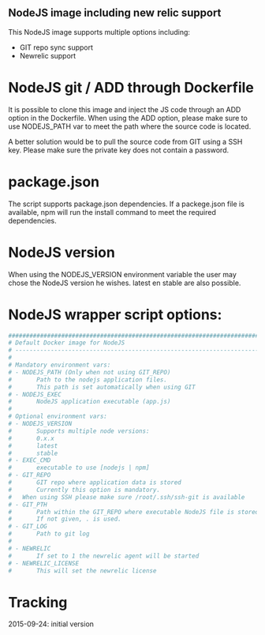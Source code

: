 ## NodeJS image including new relic support
This NodeJS image supports multiple options including:
- GIT repo sync support
- Newrelic support

# NodeJS git / ADD through Dockerfile
It is possible to clone this image and inject the JS code through an ADD option in the Dockerfile.
When using the ADD option, please make sure to use NODEJS_PATH var to meet the path where the source code is located.

A better solution would be to pull the source code from GIT using a SSH key. Please make sure the private key does 
not contain a password.

# package.json
The script supports package.json dependencies. If a packege.json file is available, npm will run the install command to 
meet the required dependencies.

# NodeJS version
When using the NODEJS_VERSION environment variable the user may chose the NodeJS version he wishes. latest en stable are also possible.

# NodeJS wrapper script options:
```bash
##############################################################################
# Default Docker image for NodeJS
# ----------------------------------------------------------------------------
#
# Mandatory environment vars:
# - NODEJS_PATH (Only when not using GIT_REPO)
#       Path to the nodejs application files.
#       This path is set automatically when using GIT
# - NODEJS_EXEC
#       NodeJS application executable (app.js)
#
# Optional environment vars:
# - NODEJS_VERSION
#       Supports multiple node versions:
#       0.x.x
#       latest
#       stable
# - EXEC_CMD
#       executable to use [nodejs | npm]
# - GIT_REPO
#       GIT repo where application data is stored
#       Currently this option is mandatory.
#	When using SSH please make sure /root/.ssh/ssh-git is available
# - GIT_PTH
#       Path within the GIT_REPO where executable NodeJS file is stored
#       If not given, . is used.
# - GIT_LOG
#       Path to git log
#
# - NEWRELIC
#       If set to 1 the newrelic agent will be started
# - NEWRELIC_LICENSE
#       This will set the newrelic license
```

# Tracking
2015-09-24: initial version

